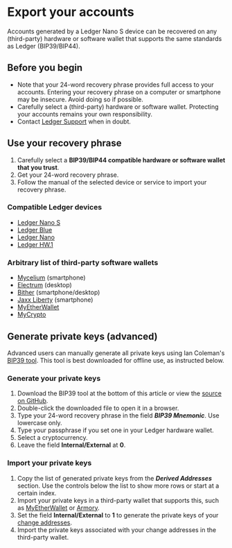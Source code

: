 # Export your accounts

Accounts generated by a Ledger Nano S device can be recovered on any (third-party) hardware or software wallet that supports the same standards as Ledger (BIP39/BIP44).

## Before you begin

-   Note that your 24-word recovery phrase provides full access to your accounts. Entering your recovery phrase on a computer or smartphone may be insecure. Avoid doing so if possible.
-   Carefully select a (third-party) hardware or software wallet. Protecting your accounts remains your own responsibility.
-   Contact [Ledger Support](https://support.ledgerwallet.com/hc/en-us/articles/%C2%A0https://support.ledgerwallet.com/hc/en-us/requests/new) when in doubt.

## Use your recovery phrase

1.  Carefully select a **BIP39/BIP44 compatible hardware or software wallet that you trust**.
2.  Get your 24-word recovery phrase.
3.  Follow the manual of the selected device or service to import your recovery phrase.

### Compatible Ledger devices

-   [Ledger Nano S](https://www.ledger.com/products/ledger-nano-s)
-   [Ledger Blue](https://www.ledger.com/products/ledger-blue)
-   [Ledger Nano](https://www.ledger.com/)
-   [Ledger HW.1](https://www.ledger.com/)

### Arbitrary list of third-party software wallets

-   [Mycelium](https://play.google.com/store/apps/details?id=com.mycelium.wallet) (smartphone)
-   [Electrum](https://electrum.org/#home) (desktop)
-   [Bither](https://bither.net/) (smartphone/desktop)
-   [Jaxx Liberty](https://jaxx.io/downloads.html)  (smartphone)
-   [MyEtherWallet](https://support.ledgerwallet.com/hc/en-us/articles/115005200009-How-to-use-MyEtherWallet-with-Ledger)
-   [MyCrypto](https://mycrypto.com/)

## Generate private keys (advanced)

Advanced users can manually generate all private keys using Ian Coleman's  [BIP39 tool](https://iancoleman.io/bip39/). This tool is best downloaded for offline use, as instructed below.

### Generate your private keys

1.  Download the BIP39 tool at the bottom of this article or view the  [source on GitHub](https://github.com/iancoleman/bip39).
2.  Double-click the downloaded file to open it in a browser.
3.  Type your 24-word recovery phrase in the field _**BIP39 Mnemonic**_. Use lowercase only.
4.  Type your passphrase if you set one in your Ledger hardware wallet.
5.  Select a cryptocurrency.
6.  Leave the field **Internal/External** at **0**.

### Import your private keys

1.  Copy the list of generated private keys from the _**Derived Addresses**_ section. Use the controls below the list to show more rows or start at a certain index.
2.  Import your private keys in a third-party wallet that supports this, such as [MyEtherWallet](https://myetherwallet.com/) or [Armory](https://www.bitcoinarmory.com/).
3.  Set the field **Internal/External** to **1** to generate the private keys of your [change addresses](https://en.bitcoin.it/wiki/Change).
4.  Import the private keys associated with your change addresses in the third-party wallet.